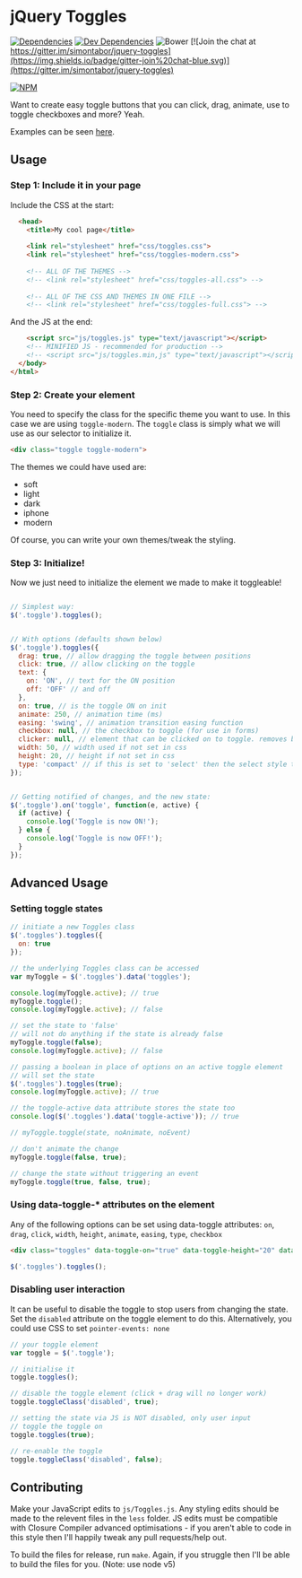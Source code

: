 # jQuery Toggles

[![Dependencies](https://david-dm.org/simontabor/jquery-toggles.svg)](https://david-dm.org/simontabor/jquery-toggles)
[![Dev Dependencies](https://david-dm.org/simontabor/jquery-toggles/dev-status.svg)](https://david-dm.org/simontabor/jquery-toggles)
![Bower](https://img.shields.io/bower/v/jquery-toggles.svg)
[![Join the chat at https://gitter.im/simontabor/jquery-toggles](https://img.shields.io/badge/gitter-join%20chat-blue.svg)](https://gitter.im/simontabor/jquery-toggles)

[![NPM](https://nodei.co/npm/jquery-toggles.png?downloads=true&downloadRank=true&stars=true)](https://www.npmjs.com/package/jquery-toggles)

Want to create easy toggle buttons that you can click, drag, animate, use to toggle checkboxes and more? Yeah.

Examples can be seen [here](http://simontabor.com/toggles/).

## Usage

### Step 1: Include it in your page

Include the CSS at the start:

```html
  <head>
    <title>My cool page</title>
  
    <link rel="stylesheet" href="css/toggles.css">
    <link rel="stylesheet" href="css/toggles-modern.css">
    
    <!-- ALL OF THE THEMES -->
    <!-- <link rel="stylesheet" href="css/toggles-all.css"> -->
    
    <!-- ALL OF THE CSS AND THEMES IN ONE FILE -->
    <!-- <link rel="stylesheet" href="css/toggles-full.css"> -->
```

And the JS at the end:

```html
    <script src="js/toggles.js" type="text/javascript"></script>
    <!-- MINIFIED JS - recommended for production -->
    <!-- <script src="js/toggles.min,js" type="text/javascript"></script> -->
  </body>
</html>
```

### Step 2: Create your element

You need to specify the class for the specific theme you want to use.  In this case we are using `toggle-modern`.  The `toggle` class is simply what we will use as our selector to initialize it.

```html
<div class="toggle toggle-modern">
```

The themes we could have used are:

* soft
* light
* dark
* iphone
* modern

Of course, you can write your own themes/tweak the styling.

### Step 3: Initialize!

Now we just need to initialize the element we made to make it toggleable!

```javascript

// Simplest way:
$('.toggle').toggles();


// With options (defaults shown below)
$('.toggle').toggles({
  drag: true, // allow dragging the toggle between positions
  click: true, // allow clicking on the toggle
  text: {
    on: 'ON', // text for the ON position
    off: 'OFF' // and off
  },
  on: true, // is the toggle ON on init
  animate: 250, // animation time (ms)
  easing: 'swing', // animation transition easing function
  checkbox: null, // the checkbox to toggle (for use in forms)
  clicker: null, // element that can be clicked on to toggle. removes binding from the toggle itself (use nesting)
  width: 50, // width used if not set in css
  height: 20, // height if not set in css
  type: 'compact' // if this is set to 'select' then the select style toggle will be used
});


// Getting notified of changes, and the new state:
$('.toggle').on('toggle', function(e, active) {
  if (active) {
    console.log('Toggle is now ON!');
  } else {
    console.log('Toggle is now OFF!');
  }
});

```

## Advanced Usage

### Setting toggle states

```javascript
// initiate a new Toggles class
$('.toggles').toggles({
  on: true
});

// the underlying Toggles class can be accessed
var myToggle = $('.toggles').data('toggles');

console.log(myToggle.active); // true
myToggle.toggle();
console.log(myToggle.active); // false

// set the state to 'false'
// will not do anything if the state is already false
myToggle.toggle(false);
console.log(myToggle.active); // false

// passing a boolean in place of options on an active toggle element
// will set the state
$('.toggles').toggles(true);
console.log(myToggle.active); // true

// the toggle-active data attribute stores the state too
console.log($('.toggles').data('toggle-active')); // true

// myToggle.toggle(state, noAnimate, noEvent)

// don't animate the change
myToggle.toggle(false, true);

// change the state without triggering an event
myToggle.toggle(true, false, true);
```

### Using data-toggle-\* attributes on the element

Any of the following options can be set using data-toggle attributes: `on`, `drag`, `click`, `width`, `height`, `animate`, `easing`, `type`, `checkbox`
```html
<div class="toggles" data-toggle-on="true" data-toggle-height="20" data-toggle-width="60"></div>
```
```javascript
$('.toggles').toggles();
```

### Disabling user interaction

It can be useful to disable the toggle to stop users from changing the state. Set the `disabled` attribute on the toggle element to do this. Alternatively, you could use CSS to set `pointer-events: none`

```js
// your toggle element
var toggle = $('.toggle');

// initialise it
toggle.toggles();

// disable the toggle element (click + drag will no longer work)
toggle.toggleClass('disabled', true);

// setting the state via JS is NOT disabled, only user input
// toggle the toggle on
toggle.toggles(true);

// re-enable the toggle
toggle.toggleClass('disabled', false);
```

## Contributing

Make your JavaScript edits to `js/Toggles.js`. Any styling edits should be made to the relevent files in the `less` folder. JS edits must be compatible with Closure Compiler advanced optimisations - if you aren't able to code in this style then I'll happily tweak any pull requests/help out.

To build the files for release, run `make`. Again, if you struggle then I'll be able to build the files for you. (Note: use node v5)
